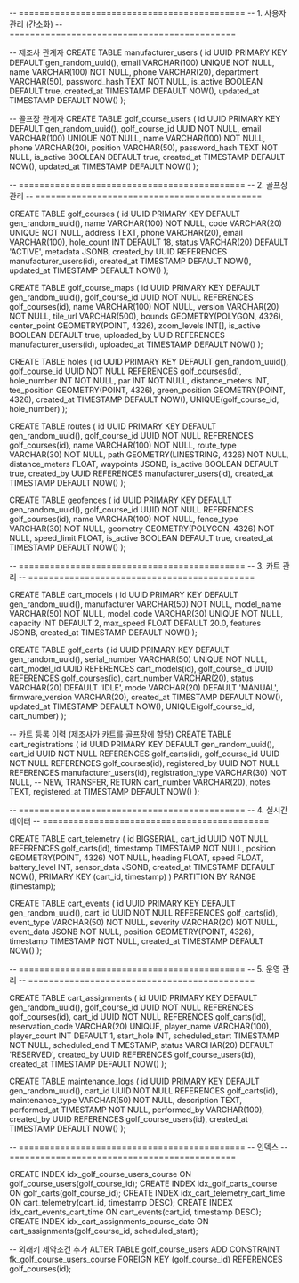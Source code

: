 -- ============================================
-- 1. 사용자 관리 (간소화)
-- ============================================

-- 제조사 관계자
CREATE TABLE manufacturer_users (
id UUID PRIMARY KEY DEFAULT gen_random_uuid(),
email VARCHAR(100) UNIQUE NOT NULL,
name VARCHAR(100) NOT NULL,
phone VARCHAR(20),
department VARCHAR(50),
password_hash TEXT NOT NULL,
is_active BOOLEAN DEFAULT true,
created_at TIMESTAMP DEFAULT NOW(),
updated_at TIMESTAMP DEFAULT NOW()
);

-- 골프장 관계자
CREATE TABLE golf_course_users (
id UUID PRIMARY KEY DEFAULT gen_random_uuid(),
golf_course_id UUID NOT NULL,
email VARCHAR(100) UNIQUE NOT NULL,
name VARCHAR(100) NOT NULL,
phone VARCHAR(20),
position VARCHAR(50),
password_hash TEXT NOT NULL,
is_active BOOLEAN DEFAULT true,
created_at TIMESTAMP DEFAULT NOW(),
updated_at TIMESTAMP DEFAULT NOW()
);

-- ============================================
-- 2. 골프장 관리
-- ============================================

CREATE TABLE golf_courses (
id UUID PRIMARY KEY DEFAULT gen_random_uuid(),
name VARCHAR(100) NOT NULL,
code VARCHAR(20) UNIQUE NOT NULL,
address TEXT,
phone VARCHAR(20),
email VARCHAR(100),
hole_count INT DEFAULT 18,
status VARCHAR(20) DEFAULT 'ACTIVE',
metadata JSONB,
created_by UUID REFERENCES manufacturer_users(id),
created_at TIMESTAMP DEFAULT NOW(),
updated_at TIMESTAMP DEFAULT NOW()
);

CREATE TABLE golf_course_maps (
id UUID PRIMARY KEY DEFAULT gen_random_uuid(),
golf_course_id UUID NOT NULL REFERENCES golf_courses(id),
name VARCHAR(100) NOT NULL,
version VARCHAR(20) NOT NULL,
tile_url VARCHAR(500),
bounds GEOMETRY(POLYGON, 4326),
center_point GEOMETRY(POINT, 4326),
zoom_levels INT[],
is_active BOOLEAN DEFAULT true,
uploaded_by UUID REFERENCES manufacturer_users(id),
uploaded_at TIMESTAMP DEFAULT NOW()
);

CREATE TABLE holes (
id UUID PRIMARY KEY DEFAULT gen_random_uuid(),
golf_course_id UUID NOT NULL REFERENCES golf_courses(id),
hole_number INT NOT NULL,
par INT NOT NULL,
distance_meters INT,
tee_position GEOMETRY(POINT, 4326),
green_position GEOMETRY(POINT, 4326),
created_at TIMESTAMP DEFAULT NOW(),
UNIQUE(golf_course_id, hole_number)
);

CREATE TABLE routes (
id UUID PRIMARY KEY DEFAULT gen_random_uuid(),
golf_course_id UUID NOT NULL REFERENCES golf_courses(id),
name VARCHAR(100) NOT NULL,
route_type VARCHAR(30) NOT NULL,
path GEOMETRY(LINESTRING, 4326) NOT NULL,
distance_meters FLOAT,
waypoints JSONB,
is_active BOOLEAN DEFAULT true,
created_by UUID REFERENCES manufacturer_users(id),
created_at TIMESTAMP DEFAULT NOW()
);

CREATE TABLE geofences (
id UUID PRIMARY KEY DEFAULT gen_random_uuid(),
golf_course_id UUID NOT NULL REFERENCES golf_courses(id),
name VARCHAR(100) NOT NULL,
fence_type VARCHAR(30) NOT NULL,
geometry GEOMETRY(POLYGON, 4326) NOT NULL,
speed_limit FLOAT,
is_active BOOLEAN DEFAULT true,
created_at TIMESTAMP DEFAULT NOW()
);

-- ============================================
-- 3. 카트 관리
-- ============================================

CREATE TABLE cart_models (
id UUID PRIMARY KEY DEFAULT gen_random_uuid(),
manufacturer VARCHAR(50) NOT NULL,
model_name VARCHAR(50) NOT NULL,
model_code VARCHAR(30) UNIQUE NOT NULL,
capacity INT DEFAULT 2,
max_speed FLOAT DEFAULT 20.0,
features JSONB,
created_at TIMESTAMP DEFAULT NOW()
);

CREATE TABLE golf_carts (
id UUID PRIMARY KEY DEFAULT gen_random_uuid(),
serial_number VARCHAR(50) UNIQUE NOT NULL,
cart_model_id UUID REFERENCES cart_models(id),
golf_course_id UUID REFERENCES golf_courses(id),
cart_number VARCHAR(20),
status VARCHAR(20) DEFAULT 'IDLE',
mode VARCHAR(20) DEFAULT 'MANUAL',
firmware_version VARCHAR(20),
created_at TIMESTAMP DEFAULT NOW(),
updated_at TIMESTAMP DEFAULT NOW(),
UNIQUE(golf_course_id, cart_number)
);

-- 카트 등록 이력 (제조사가 카트를 골프장에 할당)
CREATE TABLE cart_registrations (
id UUID PRIMARY KEY DEFAULT gen_random_uuid(),
cart_id UUID NOT NULL REFERENCES golf_carts(id),
golf_course_id UUID NOT NULL REFERENCES golf_courses(id),
registered_by UUID NOT NULL REFERENCES manufacturer_users(id),
registration_type VARCHAR(30) NOT NULL, -- NEW, TRANSFER, RETURN
cart_number VARCHAR(20),
notes TEXT,
registered_at TIMESTAMP DEFAULT NOW()
);

-- ============================================
-- 4. 실시간 데이터
-- ============================================

CREATE TABLE cart_telemetry (
id BIGSERIAL,
cart_id UUID NOT NULL REFERENCES golf_carts(id),
timestamp TIMESTAMP NOT NULL,
position GEOMETRY(POINT, 4326) NOT NULL,
heading FLOAT,
speed FLOAT,
battery_level INT,
sensor_data JSONB,
created_at TIMESTAMP DEFAULT NOW(),
PRIMARY KEY (cart_id, timestamp)
) PARTITION BY RANGE (timestamp);

CREATE TABLE cart_events (
id UUID PRIMARY KEY DEFAULT gen_random_uuid(),
cart_id UUID NOT NULL REFERENCES golf_carts(id),
event_type VARCHAR(50) NOT NULL,
severity VARCHAR(20) NOT NULL,
event_data JSONB NOT NULL,
position GEOMETRY(POINT, 4326),
timestamp TIMESTAMP NOT NULL,
created_at TIMESTAMP DEFAULT NOW()
);

-- ============================================
-- 5. 운영 관리
-- ============================================

CREATE TABLE cart_assignments (
id UUID PRIMARY KEY DEFAULT gen_random_uuid(),
golf_course_id UUID NOT NULL REFERENCES golf_courses(id),
cart_id UUID NOT NULL REFERENCES golf_carts(id),
reservation_code VARCHAR(20) UNIQUE,
player_name VARCHAR(100),
player_count INT DEFAULT 1,
start_hole INT,
scheduled_start TIMESTAMP NOT NULL,
scheduled_end TIMESTAMP,
status VARCHAR(20) DEFAULT 'RESERVED',
created_by UUID REFERENCES golf_course_users(id),
created_at TIMESTAMP DEFAULT NOW()
);

CREATE TABLE maintenance_logs (
id UUID PRIMARY KEY DEFAULT gen_random_uuid(),
cart_id UUID NOT NULL REFERENCES golf_carts(id),
maintenance_type VARCHAR(50) NOT NULL,
description TEXT,
performed_at TIMESTAMP NOT NULL,
performed_by VARCHAR(100),
created_by UUID REFERENCES golf_course_users(id),
created_at TIMESTAMP DEFAULT NOW()
);

-- ============================================
-- 인덱스
-- ============================================

CREATE INDEX idx_golf_course_users_course ON golf_course_users(golf_course_id);
CREATE INDEX idx_golf_carts_course ON golf_carts(golf_course_id);
CREATE INDEX idx_cart_telemetry_cart_time ON cart_telemetry(cart_id, timestamp DESC);
CREATE INDEX idx_cart_events_cart_time ON cart_events(cart_id, timestamp DESC);
CREATE INDEX idx_cart_assignments_course_date ON cart_assignments(golf_course_id, scheduled_start);

-- 외래키 제약조건 추가
ALTER TABLE golf_course_users
ADD CONSTRAINT fk_golf_course_users_course
FOREIGN KEY (golf_course_id) REFERENCES golf_courses(id);
